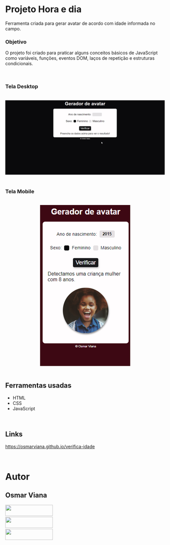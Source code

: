# Projeto Hora e dia

Ferramenta criada para gerar avatar de acordo com idade informada no campo.

### Objetivo

O projeto foi criado para praticar alguns conceitos básicos de JavaScript como variáveis, funções, eventos DOM, laços de repetição e estruturas condicionais.

</br>

### Tela Desktop

</br>

<div align='center'>
<img src="./design/desktop-design.gif">
</div>

</br>

### Tela Mobile

</br>

<div align='center'>
<img  src="./design/mobile-design.png">
</div>

</br>

## Ferramentas usadas

- HTML
- CSS
- JavaScript

</br>

## Links

https://osmarviana.github.io/verifica-idade

</br>

# Autor

## Osmar Viana

<div align="left"> 
  <a href="https://www.instagram.com/osmarvianatorres/" target="_blank">
  <img src="https://img.shields.io/badge/-Instagram-%23D5109A?style=for-the-badge&logo=instagram&logoColor=white" target="_blank" width="150px" height="35px">
  </a>
  </br>
  <a href = "mailto:osmarvianatorres@gmail.com" target="_blank">
  <img src="https://img.shields.io/badge/-Gmail-%23E4405F?style=for-the-badge&logo=gmail&logoColor=white" target="_blank" width="150px" height="35px">
  </a>
  </br>
  <a href="https://www.linkedin.com/in/osmarvianatorres" target="_blank">
  <img src="https://img.shields.io/badge/-LinkedIn-%230077B5?style=for-the-badge&logo=linkedin&logoColor=white" target="_blank" width="150px" height="35px">
  </a>
  </br>

</div>
